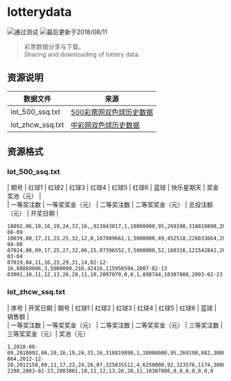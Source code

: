 # lotterydata
![通过测试](https://img.shields.io/badge/build-passing-green.svg)
![最后更新于2018/08/11](https://img.shields.io/badge/update-2018.08.11-blue.svg)

>彩票数据分享与下载。<br>
>Sharing and downloading of lottery data.

## 资源说明
| 数据文件 | 来源 |
| -------- | ---- |
| lot_500_ssq.txt | [500彩票网双色球历史数据](http://datachart.500.com/ssq/history/history.shtml) |
| lot_zhcw_ssq.txt | [中彩网双色球历史数据](http://www.zhcw.com/kj/qg/ssq/wqcx/) |

## 资源格式

### lot_500_ssq.txt

| 期号 | 红球1 | 红球2 | 红球3 | 红球4 | 红球5 | 红球6 | 蓝球 | 快乐星期天 | 奖金奖池（元） |  
| 一等奖注数 | 一等奖奖金（元） | 二等奖注数 | 二等奖奖金（元） | 总投注额（元） | 开奖日期 |
```
18092,06,10,16,19,24,33,16,,921043817,1,10000000,95,269198,318819890,2018-08-09
10039,08,17,21,23,25,32,12,0,107909662,1,5000000,49,452518,226833664,2010-04-08
07024,08,09,17,25,27,32,06,15,87396552,3,5000000,52,160316,121542842,2007-03-04
07019,04,11,16,23,29,31,14,02-12-16,80869806,3,5000000,210,42416,115956594,2007-02-13
03001,10,11,12,13,26,28,11,10,2097070,0,0,1,898744,10307806,2003-02-23
```

### lot_zhcw_ssq.txt
| 序号 | 开奖日期 | 期号 | 红球1 | 红球2 | 红球3 | 红球4 | 红球5 | 红球6 | 蓝球 | 销售额 |  
| 一等奖注数 | 一等奖奖金（元） | 二等奖注数 | 二等奖奖金（元） | 三等奖注数 | 三等奖奖金（元）| 奖池（元）
```
1,2018-08-09,2018092,06,10,16,19,24,33,16,318819890,1,10000000,95,269198,882,3000,921043817
864,2012-12-20,2012150,09,11,17,23,24,26,07,325835512,4,6250000,92,323576,1174,3000,140248364
2298,2003-02-23,2003001,10,11,12,13,26,28,11,10307806,0,0,0,0,0,0,0
```
